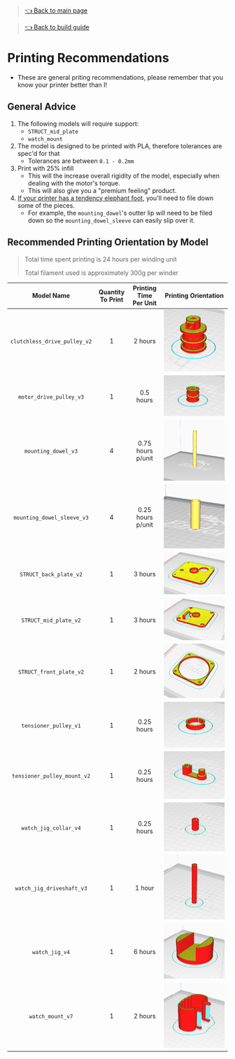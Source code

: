 > [👈 Back to main page](../README.md)

> [👈 Back to build guide](./build_guide.md)

# Printing Recommendations
* These are general priting recommendations, please remember that you know your printer better than I!

## General Advice
1. The following models will require support:
    * `STRUCT_mid_plate`
    * `watch_mount`
1. The model is designed to be printed with PLA, therefore tolerances are spec'd for that
    * Tolerances are between `0.1 - 0.2mm`
1. Print with 25% infill
    * This will the increase overall rigidity of the model, especially when dealing with the motor's torque.
    * This will also give you a "premium feeling" product.
1. [If your printer has a tendency elephant foot](https://pick3dprinter.com/elephant_foot_3d_printing/), you'll need to file down some of the pieces.
    * For example, the `mounting_dowel`'s outter lip will need to be filed down so the `mounting_dowel_sleeve` can easily slip over it.

## Recommended Printing Orientation by Model
> Total time spent printing is 24 hours per winding unit
>
> Total filament used is approximately 300g per winder

| Model Name | Quantity To Print | Printing Time Per Unit | Printing Orientation |
| :------------: | :------------: | :----------------------------------: | :--------:| 
| `clutchless_drive_pulley_v2` | 1 | 2 hours | ![drive_pulley](images/printing/clutchless_drive_pulley_v2.png) |
| `motor_drive_pulley_v3` | 1 | 0.5 hours | ![motor_drive_pulley](images/printing/motor_drive_pulley_v3.png) |
| `mounting_dowel_v3` | 4 | 0.75 hours p/unit | ![mounting_dowel](images/printing/mounting_dowel_v3.png) |
| `mounting_dowel_sleeve_v3` | 4 | 0.25 hours p/unit | ![mounting_dowel_sleeve](images/printing/mounting_dowel_collar_v3.png) |
| `STRUCT_back_plate_v2` | 1 | 3 hours | ![STRUCT_back_plate](images/printing/STRUCT_back_plate_v2.png) |
| `STRUCT_mid_plate_v2` | 1 | 3 hours | ![STRUCT_mid_plate](images/printing/STRUCT_mid_plate_v2.png) |
| `STRUCT_front_plate_v2` | 1 | 2 hours | ![STRUCT_front_plate](images/printing/STRUCT_front_plate_v2.png) |
| `tensioner_pulley_v1` | 1 | 0.25 hours | ![tensioner_pulley_mount](images/printing/tension_pulley_v1.png) |
| `tensioner_pulley_mount_v2` | 1 | 0.25 hours | ![tensioner_mount](images/printing/tensioner_mount_v2.png) |
| `watch_jig_collar_v4` | 1 | 0.25 hours | ![watch_jig_collar](images/printing/watch_jig_driveshaft_collar_v4.png) |
| `watch_jig_driveshaft_v3` | 1 | 1 hour | ![watch_jig_driveshaft](images/printing/watch_jig_driveshaft_v3.png) |
| `watch_jig_v4` | 1 | 6 hours | ![watch_jig](images/printing/watch_jig_v4.png) |
| `watch_mount_v7` | 1 | 2 hours | ![watch_mount](images/printing/watch_mount_v7.png) |
